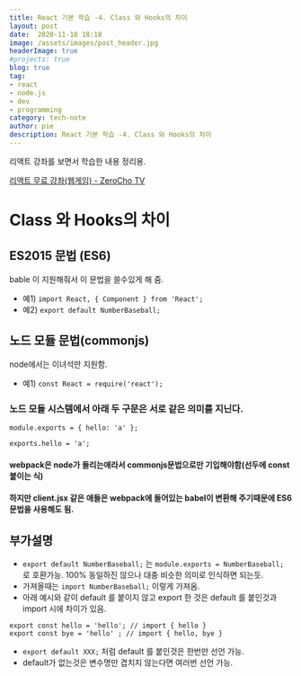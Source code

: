 ```yaml
---
title: React 기본 학습 -4. Class 와 Hooks의 차이
layout: post
date:  2020-11-18 18:18
image: /assets/images/post_header.jpg
headerImage: true
#projects: true
blog: true
tag:
- react
- node.js
- dev
- programming
category: tech-note
author: pie
description: React 기본 학습 -4. Class 와 Hooks의 차이
---
```


리액트 강좌를 보면서 학습한 내용 정리용.

[리액트 무료 강좌(웹게임) - ZeroCho TV](https://www.youtube.com/watch?v=V3QsSrldHqI&list=PLcqDmjxt30RtqbStQqk-eYMK8N-1SYIFn)

# Class 와 Hooks의 차이

## ES2015 문법 (ES6) 
bable 이 지원해줘서 이 문법을 쓸수있게 해 줌.

- 예1) `import React, { Component } from 'React';`
- 예2) `export default NumberBaseball;`

## 노드 모듈 문법(commonjs) 
node에서는 이녀석만 지원함.

- 예1) `const React = require('react');`
 
### 노드 모듈 시스템에서 아래 두 구문은 서로 같은 의미를 지닌다.
```
module.exports = { hello: 'a' };
```
```
exports.hello = 'a';
```

#### webpack은 node가 돌리는애라서 commonjs문법으로만 기입해야함(선두에 const 붙이는 식)
#### 하지만 client.jsx 같은 애들은 webpack에 들어있는 babel이 변환해 주기때문에 ES6문법을 사용해도 됨.

## 부가설명
- `export default NumberBaseball;`  는 `module.exports = NumberBaseball;` 로 호환가능. 100% 동일하진 않으나 대충 비슷한 의미로 인식하면 되는듯. 
- 가져올때는 `import NumberBaseball;` 이렇게 가져옴.
- 아래 예시와 같이 default 를 붙이지 않고 export 한 것은 default 를 붙인것과 import 시에 차이가 있음.
```
export const hello = 'hello'; // import { hello }
export const bye = 'hello' ; // import { hello, bye }
```
- `export default XXX;` 처럼 default 를 붙인것은 한번만 선언 가능. <br/>
- default가 없는것은 변수명만 겹치지 않는다면 여러번 선언 가능.

